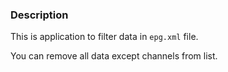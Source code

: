 ### Description
This is application to filter data in `epg.xml` file.

You can remove all data except channels from list. 